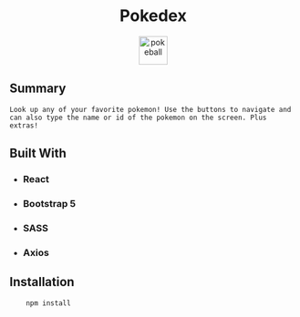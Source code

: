 <h1 align="center">Pokedex</h1>

<div align="center">
    <img src="https://pngimg.com/uploads/pokeball/pokeball_PNG2.png" alt="pokeball" width="50" height="50" />
</div>

## Summary
    Look up any of your favorite pokemon! Use the buttons to navigate and can also type the name or id of the pokemon on the screen. Plus extras!

## Built With
- ### React
- ### Bootstrap 5
- ### SASS
- ### Axios

## Installation
```bash
    npm install
```



